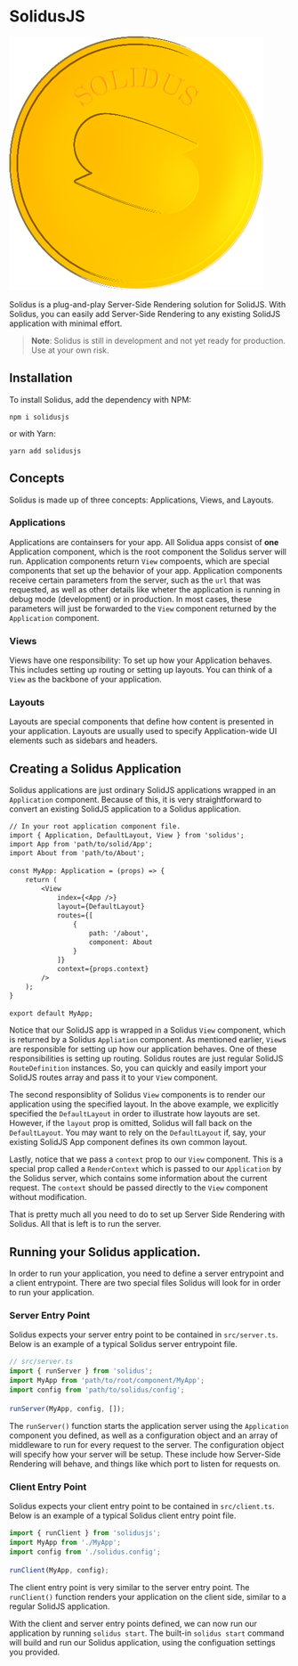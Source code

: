 # SolidusJS
![Solidus Logo](logo.png)

Solidus is a plug-and-play Server-Side Rendering solution for SolidJS. With Solidus, you can easily add Server-Side Rendering to any existing SolidJS application with minimal effort.

> **Note**: Solidus is still in development and not yet ready for production. Use at your own risk.

## Installation
To install Solidus, add the dependency with NPM:
```
npm i solidusjs
```
or with Yarn:
```
yarn add solidusjs
```

## Concepts
Solidus is made up of three concepts: Applications, Views, and Layouts. 

### Applications
Applications are containsers for your app. All Solidua apps consist of **one** Application component, which is the root component the Solidus server will run. Application components return `View` compoents, which are special components that set up the behavior of your app. Application components receive certain parameters from the server, such as the `url` that was requested, as well as other details like wheter the application is running in debug mode (development) or in production. In most cases, these parameters will just be forwarded to the `View` component returned by the `Application` component.

### Views
Views have one responsibility: To set up how your Application behaves. This includes setting up routing or setting up layouts. You can think of a `View` as the backbone of your application. 

### Layouts
Layouts are special components that define how content is presented in your application. Layouts are usually used to specify Application-wide UI elements such as sidebars and headers.

## Creating a Solidus Application
Solidus applications are just ordinary SolidJS applications wrapped in an `Application` component. Because of this, it is very straightforward to convert an existing SolidJS application to a Solidus application. 
```tsx
// In your root application component file.
import { Application, DefaultLayout, View } from 'solidus';
import App from 'path/to/solid/App';
import About from 'path/to/About';

const MyApp: Application = (props) => {
    return (
        <View 
            index={<App />}
            layout={DefaultLayout}
            routes={[
                {
                    path: '/about',
                    component: About
                }
            ]}
            context={props.context}
        />
    );
}

export default MyApp;
```
Notice that our SolidJS app is wrapped in a Solidus `View` component, which is returned by a Solidus `Appliation` component. As mentioned earlier, `View`s are responsible for setting up how our application behaves. One of these responsibilities is setting up routing. Solidus routes are just regular SolidJS `RouteDefinition` instances. So, you can quickly and easily import your SolidJS routes array and pass it to your `View` component. 

The second responsiblity of Solidus `View` components is to render our application using the specified layout. In the above example, we explicitly specified the `DefaultLayout` in order to illustrate how layouts are set. However, if the `layout` prop is omitted, Solidus will fall back on the `DefaultLayout`. You may want to rely on the `DefaultLayout` if, say, your existing SolidJS App component defines its own common layout.

Lastly, notice that we pass a `context` prop to our `View` component. This is a special prop called a `RenderContext` which is passed to our `Application` by the Solidus server, which contains some information about the current request. The `context` should be passed directly to the `View` component without modification.

That is pretty much all you need to do to set up Server Side Rendering with Solidus. All that is left is to run the server.

## Running your Solidus application.
In order to run your application, you need to define a server entrypoint and a client entrypoint. There are two special files Solidus will look for in order to run your application.

### Server Entry Point
Solidus expects your server entry point to be contained in `src/server.ts`. Below is an example of a typical Solidus server entrypoint file.

```ts
// src/server.ts
import { runServer } from 'solidus';
import MyApp from 'path/to/root/component/MyApp';
import config from 'path/to/solidus/config';

runServer(MyApp, config, []);
```
The `runServer()` function starts the application server using the `Application` component you defined, as well as a configuration object and an array of middleware to run for every request to the server. The configuration object will specify how your server will be setup. These include how Server-Side Rendering will behave, and things like which port to listen for requests on.

### Client Entry Point
Solidus expects your client entry point to be contained in `src/client.ts`. Below is an example of a typical Solidus client entry point file.

```ts
import { runClient } from 'solidusjs';
import MyApp from './MyApp';
import config from './solidus.config';

runClient(MyApp, config);
```
The client entry point is very similar to the server entry point. The `runClient()` function renders your application on the client side, similar to a regular SolidJS application.

With the client and server entry points defined, we can now run our application by running `solidus start`. The built-in `solidus start` command will build and run our Solidus application, using the configuation settings you provided.